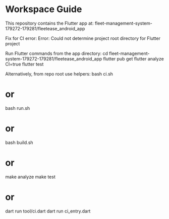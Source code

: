 # Workspace Guide

This repository contains the Flutter app at:
fleet-management-system-179272-179281/fleetease_android_app

Fix for CI error:
Error: Could not determine project root directory for Flutter project

Run Flutter commands from the app directory:
cd fleet-management-system-179272-179281/fleetease_android_app
flutter pub get
flutter analyze
CI=true flutter test

Alternatively, from repo root use helpers:
bash ci.sh
# or
bash run.sh
# or
bash build.sh
# or
make analyze
make test
# or
dart run tool/ci.dart
dart run ci_entry.dart
